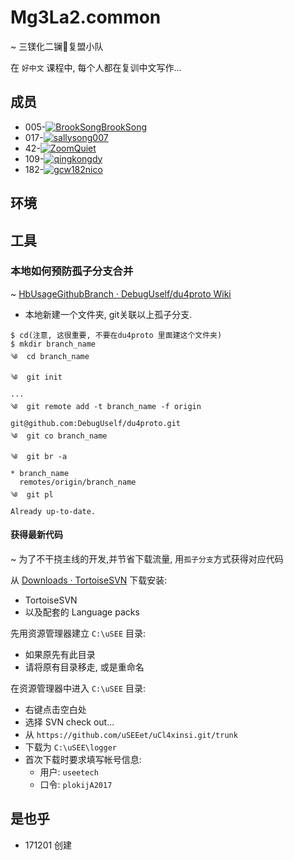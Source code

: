 # Mg3La2.common
~ 三镁化二镧🐙复盟小队

在 `好中文` 课程中, 每个人都在复训中文写作...

## 成员

- 005-[![BrookSongBrookSong](https://avatars0.githubusercontent.com/u/25792264?s=60&v=4)](https://github.com/BrookSongBrookSong)
- 017-[![sallysong007](https://avatars1.githubusercontent.com/u/26237577?s=60&v=4)](https://github.com/sallysong007)
- 42-[![ZoomQuiet](https://avatars0.githubusercontent.com/u/22494?s=60&v=4)](https://github.com/ZoomQuiet)
- 109-[![qingkongdy](https://avatars2.githubusercontent.com/u/33743520?s=60&v=4)](https://github.com/qingkongdy)
- 182-[![gcw182nico](https://avatars3.githubusercontent.com/u/33693084?s=60&v=4)](https://github.com/gcw182nico)

## 环境



## 工具


### 本地如何预防孤子分支合并
~ [HbUsageGithubBranch · DebugUself/du4proto Wiki](https://github.com/DebugUself/du4proto/wiki/HbUsageGithubBranch)

- 本地新建一个文件夹, git关联以上孤子分支. 
```
$ cd(注意, 这很重要, 不要在du4proto 里面建这个文件夹)
$ mkdir branch_name
༄  cd branch_name
༄  git init
...
༄  git remote add -t branch_name -f origin git@github.com:DebugUself/du4proto.git
༄  git co branch_name
༄  git br -a
* branch_name
  remotes/origin/branch_name
༄  git pl
Already up-to-date.

```


#### 获得最新代码
~ 为了不干挠主线的开发,并节省下载流量, 用`孤子分支`方式获得对应代码


从  [Downloads · TortoiseSVN](https://tortoisesvn.net/downloads.html)
下载安装:

- TortoiseSVN 
- 以及配套的 Language packs

先用资源管理器建立 `C:\uSEE` 目录:

- 如果原先有此目录
- 请将原有目录移走, 或是重命名


在资源管理器中进入 `C:\uSEE` 目录:

- 右键点击空白处
- 选择 SVN check out...
- 从 `https://github.com/uSEEet/uCl4xinsi.git/trunk`
- 下载为 `C:\uSEE\logger`
- 首次下载时要求填写帐号信息:
    + 用户: `useetech`
    + 口令: `plokijA2017`


## 是也乎

- 171201 创建


